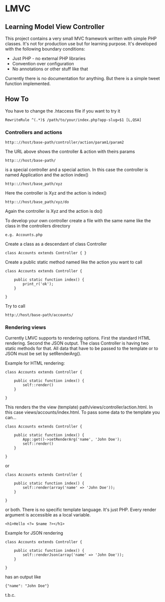 LMVC
====

Learning Model View Controller
------------------------------

This project contains a very small MVC framework written with simple PHP classes. It's not for production use but for learning purpose. It's developed with the following boundary conditions:

* Just PHP - no external PHP libraries
* Convention over configuration
* No annotations or other stuff like that

Currently there is no documentation for anything. But there is a simple tweet function implemented.

How To
------

You have to change the .htaccess file if you want to try it

    RewriteRule ^(.*)$ /path/to/your/index.php?app-slug=$1 [L,QSA]

### Controllers and actions

    http:://host/base-path/controller/action/param1/param2

The URL above shows the controller & action with theirs params

    http:://host/base-path/

is a special controller and a special action. In this case the controller is named Application and the action index()

    http:://host/base_path/xyz

Here the controller is Xyz and the action is index()

    http:://host/base_path/xyz/do

Again the controller is Xyz and the action is do()

To develop your own controller create a file with the same name like the class in the controllers directory

    e.g. Accounts.php

Create a class as a descendant of class Controller

    class Accounts extends Controller { }

Create a public static method named like the action you want to call

    class Accounts extends Controller {

        public static function index() {
            print_r('ok');
        }

    }

Try to call

    http://host/base-path/accounts/

### Rendering views

Currently LMVC supports to rendering options. First the standard HTML rendering. Second the JSON output. The class Controller is having two static methods for that. All data that have to be passed to the template or to JSON must be set by setRenderArg().

Example for HTML rendering:

    class Accounts extends Controller {

        public static function index() {
            self::render()
        }

    }

This renders the the view (template) path/views/controller/action.html. In this case views/accounts/index.html. To pass some data to the template you can...

    class Accounts extends Controller {

        public static function index() {
            App::get()->setRenderArg('name', 'John Doe');
            self::render()
        }

    }

or

    class Accounts extends Controller {

        public static function index() {
            self::render(array('name' => 'John Doe'));
        }

    }

or both. There is no specific template language. It's just PHP. Every render argument is accessible as a local variable.

    <h1>Hello <?= $name ?></h1>

Example for JSON rendering

    class Accounts extends Controller {

        public static function index() {
            self::renderJson(array('name' => 'John Doe'));
        }

    }

has an output like

    {"name": "John Doe"}

t.b.c.









